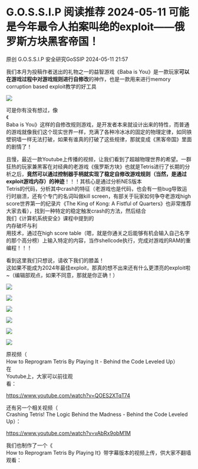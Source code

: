 #  G.O.S.S.I.P 阅读推荐 2024-05-11 可能是今年最令人拍案叫绝的exploit——俄罗斯方块黑客帝国！   
原创 G.O.S.S.I.P  安全研究GoSSIP   2024-05-11 21:57  
  
我们本月为投稿作者送出的礼物之一的益智游戏《Baba is You》是一款玩家**可以在游戏过程中对游戏规则进行自修改**的神作，也是一款用来进行memory corruption based exploit教学的好工具  
  
![](https://mmbiz.qpic.cn/sz_mmbiz_png/uicdfzKrO21GEjNIKtzdvtWGwQUwVXiatgkU7JDWd2Cb7GeoygqQZtISzicDkpotfFhbdC4MrFTvITiaXA0r9RdmzQ/640?wx_fmt=png&from=appmsg "")  
  
可是你有没有想过，像  
《  
Baba is You》这样的自修改规则游戏，是开发者本来就设计出来的特性，而普通的游戏就像我们这个现实世界一样，充满了各种冷冰冰的固定的物理定律，如同铁壁铜墙一样无法打破，如果有谁真的打破了这些规律，那就变成《黑客帝国》里面的剧情了！  
  
  
且慢，最近一款Youtube上传播的视频，让我们看到了超越物理世界的希望。一群狂热的玩家兼黑客在对经典的老游戏《俄罗斯方块》也就是Tetris进行了长期的分析之后，**竟然可以通过控制器手柄就实现了稳定自修改游戏规则（当然，是通过exploit游戏内存）的神迹**！！！其核心是通过分析NES版本  
Tetris的代码，分析其中crash的特征（老游戏也是代码，也会有一些bug导致运行时崩溃，还有个专门的名词叫做kill screen，有部关于玩家如何争夺老游戏high score世界第一的纪录片《The King of Kong: A Fistful of Quarters》也非常推荐大家去看），找到一种特定的稳定触发crash的方法，然后结合  
我们《计算机系统安全》课程中提到的  
内存破坏与利  
用技术，通过在high score table（嗯，就是你通关之后能够有机会输入自己名字的那个高分榜）上输入特定的内容，当作shellcode执行，完成对游戏的RAM的重编程！！！  
  
看到这里我们只想说，请收下我们的膝盖！  
这如果不能成为2024年最佳exploit，那真的想不出来还有什么更漂亮的exploit啦~（编辑部观点，如果不同意，那就是你正确！）  
  
![](https://mmbiz.qpic.cn/sz_mmbiz_png/uicdfzKrO21GEjNIKtzdvtWGwQUwVXiatgHYar5uicicBKZykZC22cOZO350OWwPib0FUwBrpBsd6g3WmDVwo8iajFng/640?wx_fmt=png&from=appmsg "")  
  
![](https://mmbiz.qpic.cn/sz_mmbiz_png/uicdfzKrO21GEjNIKtzdvtWGwQUwVXiatgrB52iaUBnjXpPf19icnrn7yFicwfWicBLice0FzDvTJDBwadDBf5AHwU1Lw/640?wx_fmt=png&from=appmsg "")  
  
![](https://mmbiz.qpic.cn/sz_mmbiz_png/uicdfzKrO21GEjNIKtzdvtWGwQUwVXiatgXI096tRL6JSto2g4B2W853WyegOr6of10MCnSF0AAbblIcwibrCE1hQ/640?wx_fmt=png&from=appmsg "")  
  
![](https://mmbiz.qpic.cn/sz_mmbiz_png/uicdfzKrO21GEjNIKtzdvtWGwQUwVXiatgZ9f00PCfEI9RwbBscrTI59YlUYE3O7nLrgfc1L1vrQhm9KJTffQ4og/640?wx_fmt=png&from=appmsg "")  
  
![](https://mmbiz.qpic.cn/sz_mmbiz_png/uicdfzKrO21GEjNIKtzdvtWGwQUwVXiatgL7cq3jFXq4UpPTx0RKQebF43AxNMUEicKqf5LjePhOgvg3xBqP8L4ZA/640?wx_fmt=png&from=appmsg "")  
  
![](https://mmbiz.qpic.cn/sz_mmbiz_png/uicdfzKrO21GEjNIKtzdvtWGwQUwVXiatgHfvvG5qNakalJGDkXSHx0oozdnjFlzAx0wiaRgdVZVcZpKX1RZjvpNw/640?wx_fmt=png&from=appmsg "")  
  
原视频（  
How to Reprogram Tetris By Playing It - Behind the Code Leveled Up）  
在  
Youtube上，大家可以前往观  
看：  
  
https://www.youtube.com/watch?v=QOES2XTqT74  
  
还有另一个相关视频（  
Crashing Tetris! The Logic Behind the Madness - Behind the Code Leveled Up）：  
  
https://www.youtube.com/watch?v=vAbRx9obM1M  
  
我们也制作了一个《  
How to Reprogram Tetris By Playing It》带字幕版本的视频上传，供大家不翻墙观看：  
  
  
  
